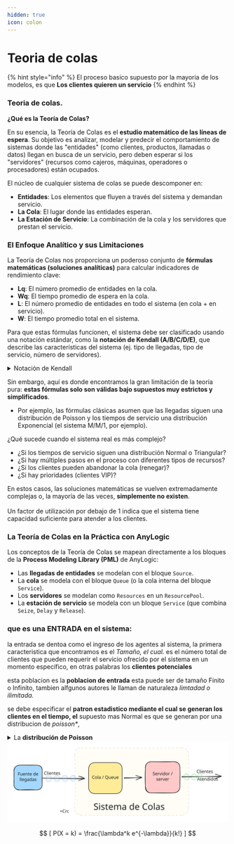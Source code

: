 ```yaml
---
hidden: true
icon: colon
---
```


# Teoria de colas

{% hint style="info" %}
El proceso basico supuesto por la mayoria de los modelos, es que **Los clientes quieren un servicio**
{% endhint %}

### Teoria de colas.

**¿Qué es la Teoría de Colas?**

En su esencia, la Teoría de Colas es el **estudio matemático de las líneas de espera**. Su objetivo es analizar, modelar y predecir el comportamiento de sistemas donde las "entidades" (como clientes, productos, llamadas o datos) llegan en busca de un servicio, pero deben esperar si los "servidores" (recursos como cajeros, máquinas, operadores o procesadores) están ocupados.

El núcleo de cualquier sistema de colas se puede descomponer en:

* **Entidades**: Los elementos que fluyen a través del sistema y demandan servicio.
* **La Cola**: El lugar donde las entidades esperan.
* **La Estación de Servicio**: La combinación de la cola y los servidores que prestan el servicio.

### **El Enfoque Analítico y sus Limitaciones**

La Teoría de Colas nos proporciona un poderoso conjunto de **fórmulas matemáticas (soluciones analíticas)** para calcular indicadores de rendimiento clave:

* **Lq**: El número promedio de entidades en la cola.
* **Wq**: El tiempo promedio de espera en la cola.
* **L**: El número promedio de entidades en todo el sistema (en cola + en servicio).
* **W**: El tiempo promedio total en el sistema.

Para que estas fórmulas funcionen, el sistema debe ser clasificado usando una notación estándar, como la **notación de Kendall (A/B/C/D/E)**, que describe las características del sistema (ej. tipo de llegadas, tipo de servicio, número de servidores).

<details>

<summary>Notación de Kendall</summary>

La notación de Kendall es una manera estandarizada de describir colas en sistemas de espera y es vital para clasificar los modelos dentro de la teoría de colas. La notación típicamente tiene la forma de A/B/C/D/E, donde:

* **A**: Distribución del tiempo entre llegadas (ej. M para Poisson).
* **B**: Distribución del tiempo de servicio (ej. M para Exponencial).
* **C**: Número de servidores (por ejemplo, 1 para un solo servidor).
* **D**: Capacidad total del sistema (puede ser ∞ para ilimitada).
* **E**: Tamaño de la población fuente de clientes (puede ser ∞ para ilimitada).

Utilizar correctamente esta notación ayuda a identificar rápidamente las características del sistema y a aplicar las fórmulas analíticas adecuadas.

</details>



Sin embargo, aquí es donde encontramos la gran limitación de la teoría pura: **estas fórmulas solo son válidas bajo supuestos muy estrictos y simplificados**.&#x20;

* Por ejemplo, las fórmulas clásicas asumen que las llegadas siguen una distribución de Poisson y los tiempos de servicio una distribución Exponencial (el sistema M/M/1, por ejemplo).

¿Qué sucede cuando el sistema real es más complejo?

* ¿Si los tiempos de servicio siguen una distribución Normal o Triangular?
* ¿Si hay múltiples pasos en el proceso con diferentes tipos de recursos?
* ¿Si los clientes pueden abandonar la cola (renegar)?
* ¿Si hay prioridades (clientes VIP)?

En estos casos, las soluciones matemáticas se vuelven extremadamente complejas o, la mayoría de las veces, **simplemente no existen**.\
\
Un factor de utilización por debajo de 1 indica que el sistema tiene capacidad suficiente para atender a los clientes.

### **La Teoría de Colas en la Práctica con AnyLogic**

Los conceptos de la Teoría de Colas se mapean directamente a los bloques de la **Process Modeling Library (PML)** de AnyLogic:

* Las **llegadas de entidades** se modelan con el bloque `Source`.
* La **cola** se modela con el bloque `Queue` (o la cola interna del bloque `Service`).
* Los **servidores** se modelan como `Resources` en un `ResourcePool`.
* La **estación de servicio** se modela con un bloque `Service` (que combina `Seize`, `Delay` y `Release`).

### que es una ENTRADA en el sistema:

la entrada se dentoa como el ingreso de los agentes al sistema, la primera caracteristica que encontramos es el _Tamaño, el cual._ es el número total de clientes que pueden requerir el servicio ofrecido por el sistema en un momento específico, en otras palabras los **clientes potenciales**

esta poblacion es la **poblacion de entrada** esta puede ser de tamaño Finito o Infinito, tambien alfgunos autores le llaman de naturaleza _limtadad o ilimitada._

se debe especificar el **patron estadistico mediante el cual se generan los clientes en el tiempo, el** supuesto mas Normal es que se generan  por una distribucion de _poisson\*_,&#x20;

<details>

<summary>La <strong>distribución de Poisson</strong></summary>

Es una distribución de probabilidad discreta que expresa la probabilidad de que un número determinado de eventos ocurra en un intervalo fijo de tiempo o espacio. Estos eventos deben suceder con una tasa promedio constante y ser independientes entre sí. La fórmula de probabilidad para que ocurran exactamente ( k ) eventos es:

$$P(X = k) = \frac{\lambda^k e^{-\lambda}}{k!}$$

donde $$\lambda$$  es la tasa promedio de ocurrencia de eventos y ( e ) es la base del logaritmo natural. Esta distribución es comúnmente utilizada para modelar la llegada de entidades en sistemas como colas o procesos de servicio.

</details>

<img src="../../../.gitbook/assets/file.excalidraw.svg" alt="" class="gitbook-drawing">

$$
[ P(X = k) = \frac{\lambda^k e^{-\lambda}}{k!} ]
$$
